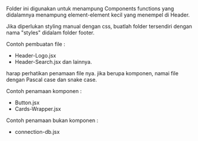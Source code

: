 Folder ini digunakan untuk menampung Components functions yang didalamnya menampung element-element kecil yang menempel di Header.

Jika diperlukan styling manual dengan css, buatlah folder tersendiri dengan nama "styles" didalam folder footer.

Contoh pembuatan file :

- Header-Logo.jsx
- Header-Search.jsx
  dan lainnya.

harap perhatikan penamaan file nya. jika berupa komponen, namai file dengan Pascal case dan snake case.

Contoh penamaan komponen :

- Button.jsx
- Cards-Wrapper.jsx

Contoh penamaan bukan komponen :

- connection-db.jsx
